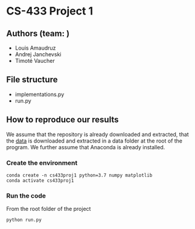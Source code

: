 # CS-433 Project 1
## Authors (team: )
- Louis Amaudruz
- Andrej Janchevski
- Timoté Vaucher

## File structure
- implementations.py
- run.py

## How to reproduce our results
We assume that the repository is already downloaded and extracted, that the [data](https://www.aicrowd.com/challenges/epfl-machine-learning-higgs-2019/dataset_files) is downloaded and extracted in a data folder at the root of the program. We further assume that Anaconda is already installed.

### Create the environment
```shell
conda create -n cs433proj1 python=3.7 numpy matplotlib
conda activate cs433proj1
```

### Run the code
From the root folder of the project

```shell
python run.py
```

